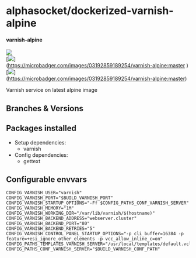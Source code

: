# alphasocket/dockerized-varnish-alpine
#### varnish-alpine
[![](https://travis-ci.org/AlphaSocket/varnish-alpine.svg?branch=master )]()\
[![](https://images.microbadger.com/badges/image/03192859189254/varnish-alpine:master.svg)]\
(https://microbadger.com/images/03192859189254/varnish-alpine:master )\
[![](https://images.microbadger.com/badges/version/03192859189254/varnish-alpine:master.svg)]\
(https://microbadger.com/images/03192859189254/varnish-alpine:master)

Varnish service on latest alpine image

## Branches & Versions


## Packages installed
- Setup dependencies:
  + varnish
- Config dependencies:
  + gettext


## Configurable envvars
~~~
CONFIG_VARNISH_USER="varnish"
CONFIG_VARNISH_PORT="$BUILD_VARNISH_PORT"
CONFIG_VARNISH_STARTUP_OPTIONS="-Ff $CONFIG_PATHS_CONF_VARNISH_SERVER"
CONFIG_VARNISH_MEMORY="1M"
CONFIG_VARNISH_WORKING_DIR="/var/lib/varnish/$(hostname)"
CONFIG_VARNISH_BACKEND_ADDRESS="webserver.cluster"
CONFIG_VARNISH_BACKEND_PORT="80"
CONFIG_VARNISH_BACKEND_RETRIES="5"
CONFIG_VARNISH_CONTROL_PANEL_STARTUP_OPTIONS="-p cli_buffer=16384 -p feature=+esi_ignore_other_elements -p vcc_allow_inline_c=on"
CONFIG_PATHS_TEMPLATES_VARNISH_SERVER="/usr/local/templates/default.vcl"
CONFIG_PATHS_CONF_VARNISH_SERVER="$BUILD_VARNISH_CONF_PATH"
~~~
